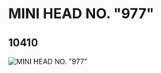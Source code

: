 # MINI HEAD NO. "977"
## 10410
![MINI HEAD NO. "977"](https://lc-www-live-s.legocdn.com/media/bricks/5/2/6032354.jpg)